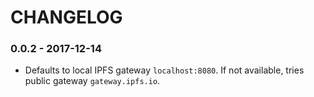 # CHANGELOG

### 0.0.2 - 2017-12-14
- Defaults to local IPFS gateway `localhost:8080`. If not available, tries public gateway `gateway.ipfs.io`.
